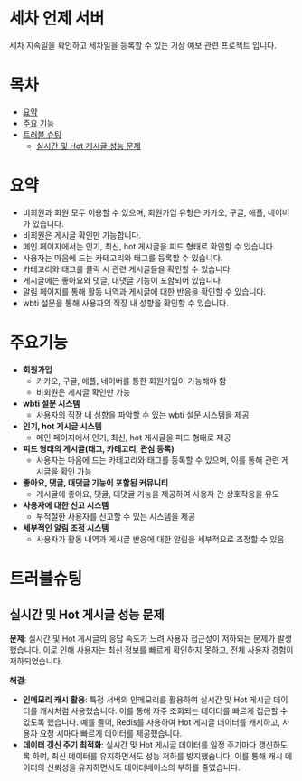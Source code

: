 # 세차 언제 서버

세차 지속일을 확인하고 세차일을 등록할 수 있는 기상 예보 관련 프로젝트 입니다.

# 목차

-   [요약](#요약)
-   [주요 기능](#주요기능)
-   [트러블 슈팅](#트러블슈팅)
    -   [실시간 및 Hot 게시글 성능 문제](#실시간-및-Hot-게시글-성능-문제)

# 요약

- 비회원과 회원 모두 이용할 수 있으며, 회원가입 유형은 카카오, 구글, 애플, 네이버가 있습니다.
- 비회원은 게시글 확인만 가능합니다.
- 메인 페이지에서는 인기, 최신, hot 게시글을 피드 형태로 확인할 수 있습니다.
- 사용자는 마음에 드는 카테고리와 태그를 등록할 수 있습니다.
- 카테고리와 태그를 클릭 시 관련 게시글들을 확인할 수 있습니다.
- 게시글에는 좋아요와 댓글, 대댓글 기능이 포함되어 있습니다.
- 알림 페이지를 통해 활동 내역과 게시글에 대한 반응을 확인할 수 있습니다.
- wbti 설문을 통해 사용자의 직장 내 성향을 확인할 수 있습니다.

# 주요기능

- **회원가입**
    - 카카오, 구글, 애플, 네이버를 통한 회원가입이 가능해야 함
    - 비회원은 게시글 확인만 가능
- **wbti 설문 시스템**
    - 사용자의 직장 내 성향을 파악할 수 있는 wbti 설문 시스템을 제공
- **인기, hot 게시글 시스템**
    - 메인 페이지에서 인기, 최신, hot 게시글을 피드 형태로 제공
- **피드 형태의 게시글(태그, 카테고리, 관심 등록)**
    - 사용자는 마음에 드는 카테고리와 태그를 등록할 수 있으며, 이를 통해 관련 게시글을 확인 가능
- **좋아요, 댓글, 대댓글 기능이 포함된 커뮤니티**
    - 게시글에 좋아요, 댓글, 대댓글 기능을 제공하여 사용자 간 상호작용을 유도
- **사용자에 대한 신고 시스템**
    - 부적절한 사용자를 신고할 수 있는 시스템을 제공
- **세부적인 알림 조정 시스템**
    - 사용자가 활동 내역과 게시글 반응에 대한 알림을 세부적으로 조정할 수 있음

# 트러블슈팅

## 실시간 및 Hot 게시글 성능 문제

**문제**: 실시간 및 Hot 게시글의 응답 속도가 느려 사용자 접근성이 저하되는 문제가 발생했습니다. 이로 인해 사용자는 최신 정보를 빠르게 확인하지 못하고, 전체 사용자 경험이 저하되었습니다.

**해결**:

- **인메모리 캐시 활용**: 특정 서버의 인메모리를 활용하여 실시간 및 Hot 게시글 데이터를 캐시처럼 사용했습니다. 이를 통해 자주 조회되는 데이터를 빠르게 접근할 수 있도록 했습니다. 예를 들어, Redis를 사용하여 Hot 게시글 데이터를 캐시하고, 사용자 요청 시마다 빠르게 데이터를 제공했습니다.
- **데이터 갱신 주기 최적화**: 실시간 및 Hot 게시글 데이터를 일정 주기마다 갱신하도록 하여, 최신 데이터를 유지하면서도 성능 저하를 방지했습니다. 이를 통해 캐시 데이터의 신뢰성을 유지하면서도 데이터베이스의 부하를 줄였습니다.

